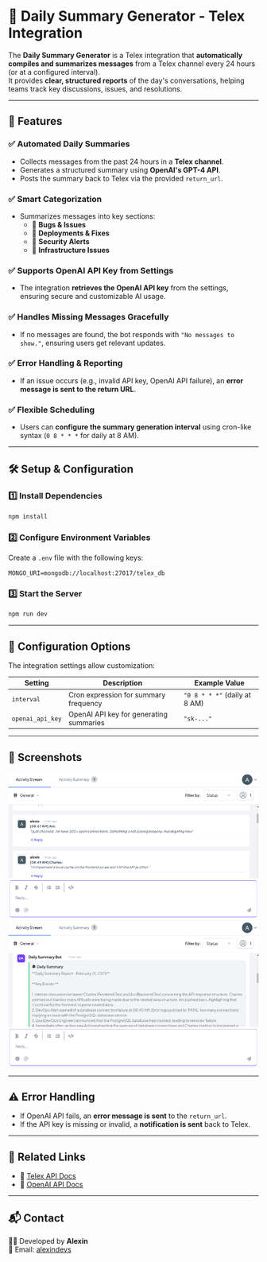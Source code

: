 # 📢 Daily Summary Generator - Telex Integration  

The **Daily Summary Generator** is a Telex integration that **automatically compiles and summarizes messages** from a Telex channel every 24 hours (or at a configured interval).  
It provides **clear, structured reports** of the day's conversations, helping teams track key discussions, issues, and resolutions.

---

## 🚀 Features

### ✅ **Automated Daily Summaries**

- Collects messages from the past 24 hours in a **Telex channel**.
- Generates a structured summary using **OpenAI's GPT-4 API**.
- Posts the summary back to Telex via the provided `return_url`.

### ✅ **Smart Categorization**

- Summarizes messages into key sections:
  - 🐛 **Bugs & Issues**  
  - 🚀 **Deployments & Fixes**  
  - 🔐 **Security Alerts**  
  - 🔌 **Infrastructure Issues**  

### ✅ **Supports OpenAI API Key from Settings**

- The integration **retrieves the OpenAI API key** from the settings, ensuring secure and customizable AI usage.

### ✅ **Handles Missing Messages Gracefully**

- If no messages are found, the bot responds with `"No messages to show."`, ensuring users get relevant updates.

### ✅ **Error Handling & Reporting**

- If an issue occurs (e.g., invalid API key, OpenAI API failure), an **error message is sent to the return URL**.

### ✅ **Flexible Scheduling**

- Users can **configure the summary generation interval** using cron-like syntax (`0 8 * * *` for daily at 8 AM).

---

## 🛠️ Setup & Configuration  

### **1️⃣ Install Dependencies**

```bash
npm install
```

### **2️⃣ Configure Environment Variables**

Create a `.env` file with the following keys:

```plaintext
MONGO_URI=mongodb://localhost:27017/telex_db
```

### **3️⃣ Start the Server**

```bash
npm run dev
```

---

## 🔧 Configuration Options

The integration settings allow customization:

| **Setting** | **Description** | **Example Value** |
|------------|----------------|------------------|
| `interval` | Cron expression for summary frequency | `"0 8 * * *"` (daily at 8 AM) |
| `openai_api_key` | OpenAI API key for generating summaries | `"sk-..."` |

---

## 📸 Screenshots

  ![Simulated Messages in a channel](./assets/daily_summary-texts.png)
![Daily Summary Bot](./assets/daily_summary_bot.png)

---

## ⚠️ Error Handling

- If OpenAI API fails, an **error message is sent** to the `return_url`.  
- If the API key is missing or invalid, a **notification is sent** back to Telex.

---

## 🔗 Related Links  

- 📜 [Telex API Docs](https://telex.im/docs)  
- 🧠 [OpenAI API Docs](https://platform.openai.com/docs)  

---

## 📬 Contact  

👨‍💻 Developed by **Alexin**  
📧 Email: [alexindevs](mailto://alexindevs@gmail.com)
